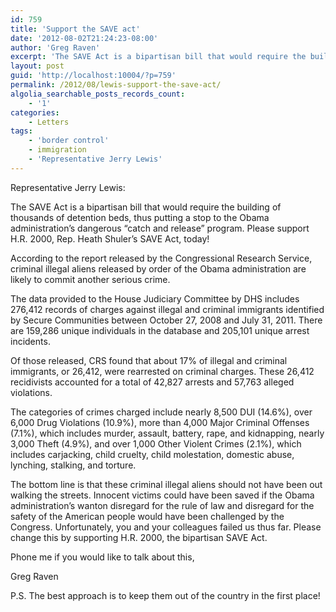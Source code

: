 ```yaml
---
id: 759
title: 'Support the SAVE act'
date: '2012-08-02T21:24:23-08:00'
author: 'Greg Raven'
excerpt: 'The SAVE Act is a bipartisan bill that would require the building of thousands of detention beds, thus putting a stop to the Obama administration''s dangerous "catch and release" program. Please support H.R. 2000, Rep. Heath Shuler''s SAVE Act, today!'
layout: post
guid: 'http://localhost:10004/?p=759'
permalink: /2012/08/lewis-support-the-save-act/
algolia_searchable_posts_records_count:
    - '1'
categories:
    - Letters
tags:
    - 'border control'
    - immigration
    - 'Representative Jerry Lewis'
---
```


Representative Jerry Lewis:

The SAVE Act is a bipartisan bill that would require the building of thousands of detention beds, thus putting a stop to the Obama administration’s dangerous “catch and release” program. Please support H.R. 2000, Rep. Heath Shuler’s SAVE Act, today!  
  
According to the report released by the Congressional Research Service, criminal illegal aliens released by order of the Obama administration are likely to commit another serious crime.

The data provided to the House Judiciary Committee by DHS includes 276,412 records of charges against illegal and criminal immigrants identified by Secure Communities between October 27, 2008 and July 31, 2011. There are 159,286 unique individuals in the database and 205,101 unique arrest incidents.

Of those released, CRS found that about 17% of illegal and criminal immigrants, or 26,412, were rearrested on criminal charges. These 26,412 recidivists accounted for a total of 42,827 arrests and 57,763 alleged violations.

The categories of crimes charged include nearly 8,500 DUI (14.6%), over 6,000 Drug Violations (10.9%), more than 4,000 Major Criminal Offenses (7.1%), which includes murder, assault, battery, rape, and kidnapping, nearly 3,000 Theft (4.9%), and over 1,000 Other Violent Crimes (2.1%), which includes carjacking, child cruelty, child molestation, domestic abuse, lynching, stalking, and torture.

The bottom line is that these criminal illegal aliens should not have been out walking the streets. Innocent victims could have been saved if the Obama administration’s wanton disregard for the rule of law and disregard for the safety of the American people would have been challenged by the Congress. Unfortunately, you and your colleagues failed us thus far. Please change this by supporting H.R. 2000, the bipartisan SAVE Act.

Phone me if you would like to talk about this,

Greg Raven

P.S. The best approach is to keep them out of the country in the first place!